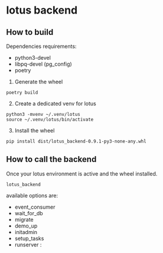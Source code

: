 # lotus backend

## How to build

Dependencies requirements:
- python3-devel
- libpq-devel (pg_config)
- poetry

1. Generate the wheel
```
poetry build
```

2. Create a dedicated venv for lotus

```
python3 -mvenv ~/.venv/lotus
source ~/.venv/lotus/bin/activate
```

3. Install the wheel

``` 
pip install dist/lotus_backend-0.9.1-py3-none-any.whl
```

## How to call the backend

Once your lotus environment is active and the wheel installed.

``` 
lotus_backend
```

available options are:
- event_consumer
- wait_for_db
- migrate
- demo_up
- initadmin
- setup_tasks
- runserver <IP>:<PORT>
